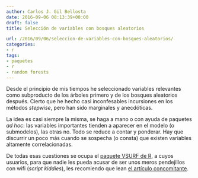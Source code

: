 ```yaml
---
author: Carlos J. Gil Bellosta
date: 2016-09-06 08:13:39+00:00
draft: false
title: Selección de variables con bosques aleatorios

url: /2016/09/06/seleccion-de-variables-con-bosques-aleatorios/
categories:
- r
tags:
- paquetes
- r
- random forests
---
```


Desde el principio de mis tiempos he seleccionado variables relevantes como subproducto de los árboles primero y de los bosques aleatorios después. Cierto que he hecho casi inconfesables incursiones en los  métodos _stepwise_, pero han sido marginales y anecdóticas.

La idea es casi siempre la misma, se haga a mano o con ayuda de paquetes _ad hoc_: las variables importantes tienden a aparecer en el modelo (o submodelos), las otras no. Todo se reduce a contar y ponderar. Hay que discurrir un poco más cuando se sospecha (o consta) que existen variables altamente correlacionadas.

De todas esas cuestiones se ocupa el [paquete VSURF de R](https://cran.r-project.org/web/packages/VSURF/index.html), a cuyos usuarios, para que nadie les pueda acusar de ser unos meros pendejillos con wifi (_script kiddies_), les recomiendo que lean [el artículo concomitante](https://journal.r-project.org/archive/2015-2/genuer-poggi-tuleaumalot.pdf).
